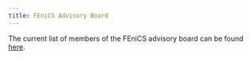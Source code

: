```yaml
---
title: FEniCS Advisory Board
---
```


The current list of members of the FEniCS advisory board can be found [here](https://github.com/FEniCS/governance/blob/master/people.md).
